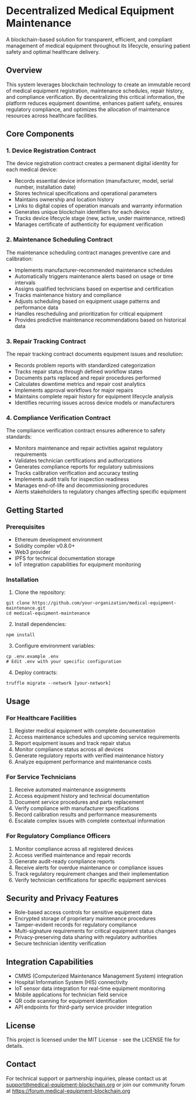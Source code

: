 # Decentralized Medical Equipment Maintenance

A blockchain-based solution for transparent, efficient, and compliant management of medical equipment throughout its lifecycle, ensuring patient safety and optimal healthcare delivery.

## Overview

This system leverages blockchain technology to create an immutable record of medical equipment registration, maintenance schedules, repair history, and compliance verification. By decentralizing this critical information, the platform reduces equipment downtime, enhances patient safety, ensures regulatory compliance, and optimizes the allocation of maintenance resources across healthcare facilities.

## Core Components

### 1. Device Registration Contract

The device registration contract creates a permanent digital identity for each medical device:
- Records essential device information (manufacturer, model, serial number, installation date)
- Stores technical specifications and operational parameters
- Maintains ownership and location history
- Links to digital copies of operation manuals and warranty information
- Generates unique blockchain identifiers for each device
- Tracks device lifecycle stage (new, active, under maintenance, retired)
- Manages certificate of authenticity for equipment verification

### 2. Maintenance Scheduling Contract

The maintenance scheduling contract manages preventive care and calibration:
- Implements manufacturer-recommended maintenance schedules
- Automatically triggers maintenance alerts based on usage or time intervals
- Assigns qualified technicians based on expertise and certification
- Tracks maintenance history and compliance
- Adjusts scheduling based on equipment usage patterns and performance data
- Handles rescheduling and prioritization for critical equipment
- Provides predictive maintenance recommendations based on historical data

### 3. Repair Tracking Contract

The repair tracking contract documents equipment issues and resolution:
- Records problem reports with standardized categorization
- Tracks repair status through defined workflow states
- Documents parts replaced and repair procedures performed
- Calculates downtime metrics and repair cost analytics
- Implements approval workflows for major repairs
- Maintains complete repair history for equipment lifecycle analysis
- Identifies recurring issues across device models or manufacturers

### 4. Compliance Verification Contract

The compliance verification contract ensures adherence to safety standards:
- Monitors maintenance and repair activities against regulatory requirements
- Validates technician certifications and authorizations
- Generates compliance reports for regulatory submissions
- Tracks calibration verification and accuracy testing
- Implements audit trails for inspection readiness
- Manages end-of-life and decommissioning procedures
- Alerts stakeholders to regulatory changes affecting specific equipment

## Getting Started

### Prerequisites
- Ethereum development environment
- Solidity compiler v0.8.0+
- Web3 provider
- IPFS for technical documentation storage
- IoT integration capabilities for equipment monitoring

### Installation

1. Clone the repository:
```
git clone https://github.com/your-organization/medical-equipment-maintenance.git
cd medical-equipment-maintenance
```

2. Install dependencies:
```
npm install
```

3. Configure environment variables:
```
cp .env.example .env
# Edit .env with your specific configuration
```

4. Deploy contracts:
```
truffle migrate --network [your-network]
```

## Usage

### For Healthcare Facilities

1. Register medical equipment with complete documentation
2. Access maintenance schedules and upcoming service requirements
3. Report equipment issues and track repair status
4. Monitor compliance status across all devices
5. Generate regulatory reports with verified maintenance history
6. Analyze equipment performance and maintenance costs

### For Service Technicians

1. Receive automated maintenance assignments
2. Access equipment history and technical documentation
3. Document service procedures and parts replacement
4. Verify compliance with manufacturer specifications
5. Record calibration results and performance measurements
6. Escalate complex issues with complete contextual information

### For Regulatory Compliance Officers

1. Monitor compliance across all registered devices
2. Access verified maintenance and repair records
3. Generate audit-ready compliance reports
4. Receive alerts for overdue maintenance or compliance issues
5. Track regulatory requirement changes and their implementation
6. Verify technician certifications for specific equipment services

## Security and Privacy Features

- Role-based access controls for sensitive equipment data
- Encrypted storage of proprietary maintenance procedures
- Tamper-evident records for regulatory compliance
- Multi-signature requirements for critical equipment status changes
- Privacy-preserving data sharing with regulatory authorities
- Secure technician identity verification

## Integration Capabilities

- CMMS (Computerized Maintenance Management System) integration
- Hospital Information System (HIS) connectivity
- IoT sensor data integration for real-time equipment monitoring
- Mobile applications for technician field service
- QR code scanning for equipment identification
- API endpoints for third-party service provider integration

## License

This project is licensed under the MIT License - see the LICENSE file for details.

## Contact

For technical support or partnership inquiries, please contact us at support@medical-equipment-blockchain.org or join our community forum at https://forum.medical-equipment-blockchain.org

